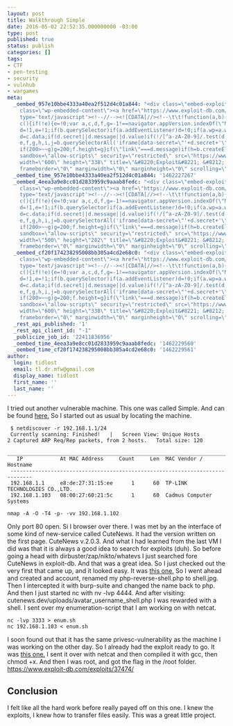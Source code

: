 ```yaml
---
layout: post
title: Walkthrough Simple
date: 2016-05-02 22:52:35.000000000 -03:00
type: post
published: true
status: publish
categories: []
tags:
- CTF
- pen-testing
- security
- vulnhub
- wargames
meta:
  _oembed_957e10bbe4333a40ea2f512d4c01a844: "<div class=\"embed-exploitsdatabase\"><blockquote
    class=\"wp-embedded-content\"><a href=\"https://www.exploit-db.com/exploits/\">Exploit</blockquote><script
    type='text/javascript'><!--//--><![CDATA[//><!--\t\t!function(a,b){\"use strict\";function
    c(){if(!e){e=!0;var a,c,d,f,g=-1!==navigator.appVersion.indexOf(\"MSIE 10\"),h=!!navigator.userAgent.match(/Trident.*rv:11./),i=b.querySelectorAll(\"iframe.wp-embedded-content\");for(c=0;c<i.length;c++)if(d=i[c],!d.getAttribute(\"data-secret\")){if(f=Math.random().toString(36).substr(2,10),d.src+=\"#?secret=\"+f,d.setAttribute(\"data-secret\",f),g||h)a=d.cloneNode(!0),a.removeAttribute(\"security\"),d.parentNode.replaceChild(a,d)}else;}}var
    d=!1,e=!1;if(b.querySelector)if(a.addEventListener)d=!0;if(a.wp=a.wp||{},!a.wp.receiveEmbedMessage)if(a.wp.receiveEmbedMessage=function(c){var
    d=c.data;if(d.secret||d.message||d.value)if(!/[^a-zA-Z0-9]/.test(d.secret)){var
    e,f,g,h,i,j=b.querySelectorAll('iframe[data-secret=\"'+d.secret+'\"]'),k=b.querySelectorAll('blockquote[data-secret=\"'+d.secret+'\"]');for(e=0;e<k.length;e++)k[e].style.display=\"none\";for(e=0;e<j.length;e++)if(f=j[e],c.source===f.contentWindow){if(f.removeAttribute(\"style\"),\"height\"===d.message){if(g=parseInt(d.value,10),g>1e3)g=1e3;else
    if(200>~~g)g=200;f.height=g}if(\"link\"===d.message)if(h=b.createElement(\"a\"),i=b.createElement(\"a\"),h.href=f.getAttribute(\"src\"),i.href=d.value,i.host===h.host)if(b.activeElement===f)a.top.location.href=d.value}else;}},d)a.addEventListener(\"message\",a.wp.receiveEmbedMessage,!1),b.addEventListener(\"DOMContentLoaded\",c,!1),a.addEventListener(\"load\",c,!1)}(window,document);//--><!]]></script><iframe
    sandbox=\"allow-scripts\" security=\"restricted\" src=\"https://www.exploit-db.com/exploits/embed/\"
    width=\"600\" height=\"338\" title=\"&#8220;Exploit&#8221; &#8212; Exploits Database\"
    frameborder=\"0\" marginwidth=\"0\" marginheight=\"0\" scrolling=\"no\" class=\"wp-embedded-content\"></iframe></div>"
  _oembed_time_957e10bbe4333a40ea2f512d4c01a844: '1462227267'
  _oembed_4eea3a9e8cc01d2833959c9aaab8fedc: "<div class=\"embed-exploitsdatabase\"><blockquote
    class=\"wp-embedded-content\"><a href=\"https://www.exploit-db.com/exploits/\">Exploit</blockquote><script
    type='text/javascript'><!--//--><![CDATA[//><!--\t\t!function(a,b){\"use strict\";function
    c(){if(!e){e=!0;var a,c,d,f,g=-1!==navigator.appVersion.indexOf(\"MSIE 10\"),h=!!navigator.userAgent.match(/Trident.*rv:11./),i=b.querySelectorAll(\"iframe.wp-embedded-content\");for(c=0;c<i.length;c++)if(d=i[c],!d.getAttribute(\"data-secret\")){if(f=Math.random().toString(36).substr(2,10),d.src+=\"#?secret=\"+f,d.setAttribute(\"data-secret\",f),g||h)a=d.cloneNode(!0),a.removeAttribute(\"security\"),d.parentNode.replaceChild(a,d)}else;}}var
    d=!1,e=!1;if(b.querySelector)if(a.addEventListener)d=!0;if(a.wp=a.wp||{},!a.wp.receiveEmbedMessage)if(a.wp.receiveEmbedMessage=function(c){var
    d=c.data;if(d.secret||d.message||d.value)if(!/[^a-zA-Z0-9]/.test(d.secret)){var
    e,f,g,h,i,j=b.querySelectorAll('iframe[data-secret=\"'+d.secret+'\"]'),k=b.querySelectorAll('blockquote[data-secret=\"'+d.secret+'\"]');for(e=0;e<k.length;e++)k[e].style.display=\"none\";for(e=0;e<j.length;e++)if(f=j[e],c.source===f.contentWindow){if(f.removeAttribute(\"style\"),\"height\"===d.message){if(g=parseInt(d.value,10),g>1e3)g=1e3;else
    if(200>~~g)g=200;f.height=g}if(\"link\"===d.message)if(h=b.createElement(\"a\"),i=b.createElement(\"a\"),h.href=f.getAttribute(\"src\"),i.href=d.value,i.host===h.host)if(b.activeElement===f)a.top.location.href=d.value}else;}},d)a.addEventListener(\"message\",a.wp.receiveEmbedMessage,!1),b.addEventListener(\"DOMContentLoaded\",c,!1),a.addEventListener(\"load\",c,!1)}(window,document);//--><!]]></script><iframe
    sandbox=\"allow-scripts\" security=\"restricted\" src=\"https://www.exploit-db.com/exploits/embed/\"
    width=\"500\" height=\"282\" title=\"&#8220;Exploit&#8221; &#8212; Exploits Database\"
    frameborder=\"0\" marginwidth=\"0\" marginheight=\"0\" scrolling=\"no\" class=\"wp-embedded-content\"></iframe></div>"
  _oembed_cf20f174238295008bb305a4cd2e68c0: "<div class=\"embed-exploitsdatabase\"><blockquote
    class=\"wp-embedded-content\"><a href=\"https://www.exploit-db.com/exploits/\">Exploit</blockquote><script
    type='text/javascript'><!--//--><![CDATA[//><!--\t\t!function(a,b){\"use strict\";function
    c(){if(!e){e=!0;var a,c,d,f,g=-1!==navigator.appVersion.indexOf(\"MSIE 10\"),h=!!navigator.userAgent.match(/Trident.*rv:11./),i=b.querySelectorAll(\"iframe.wp-embedded-content\");for(c=0;c<i.length;c++)if(d=i[c],!d.getAttribute(\"data-secret\")){if(f=Math.random().toString(36).substr(2,10),d.src+=\"#?secret=\"+f,d.setAttribute(\"data-secret\",f),g||h)a=d.cloneNode(!0),a.removeAttribute(\"security\"),d.parentNode.replaceChild(a,d)}else;}}var
    d=!1,e=!1;if(b.querySelector)if(a.addEventListener)d=!0;if(a.wp=a.wp||{},!a.wp.receiveEmbedMessage)if(a.wp.receiveEmbedMessage=function(c){var
    d=c.data;if(d.secret||d.message||d.value)if(!/[^a-zA-Z0-9]/.test(d.secret)){var
    e,f,g,h,i,j=b.querySelectorAll('iframe[data-secret=\"'+d.secret+'\"]'),k=b.querySelectorAll('blockquote[data-secret=\"'+d.secret+'\"]');for(e=0;e<k.length;e++)k[e].style.display=\"none\";for(e=0;e<j.length;e++)if(f=j[e],c.source===f.contentWindow){if(f.removeAttribute(\"style\"),\"height\"===d.message){if(g=parseInt(d.value,10),g>1e3)g=1e3;else
    if(200>~~g)g=200;f.height=g}if(\"link\"===d.message)if(h=b.createElement(\"a\"),i=b.createElement(\"a\"),h.href=f.getAttribute(\"src\"),i.href=d.value,i.host===h.host)if(b.activeElement===f)a.top.location.href=d.value}else;}},d)a.addEventListener(\"message\",a.wp.receiveEmbedMessage,!1),b.addEventListener(\"DOMContentLoaded\",c,!1),a.addEventListener(\"load\",c,!1)}(window,document);//--><!]]></script><iframe
    sandbox=\"allow-scripts\" security=\"restricted\" src=\"https://www.exploit-db.com/exploits/embed/\"
    width=\"600\" height=\"338\" title=\"&#8220;Exploit&#8221; &#8212; Exploits Database\"
    frameborder=\"0\" marginwidth=\"0\" marginheight=\"0\" scrolling=\"no\" class=\"wp-embedded-content\"></iframe></div>"
  _rest_api_published: '1'
  _rest_api_client_id: "-1"
  _publicize_job_id: '22411836956'
  _oembed_time_4eea3a9e8cc01d2833959c9aaab8fedc: '1462229560'
  _oembed_time_cf20f174238295008bb305a4cd2e68c0: '1462229561'
author:
  login: tidlost
  email: tl.dr.mfw@gmail.com
  display_name: tidlost
  first_name: ''
  last_name: ''
---
```


I tried out another vulnerable machine. This one was called Simple. And can be found [here.](https://www.vulnhub.com/entry/sectalks-bne0x03-simple,141/)
So I started out as usual by locating the machine.

```
 $ netdiscover -r 192.168.1.1/24
 Currently scanning: Finished!   |   Screen View: Unique Hosts                                                                                                                                                                   2 Captured ARP Req/Rep packets, from 2 hosts.   Total size: 120
 _____________________________________________________________________________
   IP            At MAC Address     Count     Len  MAC Vendor / Hostname
 -----------------------------------------------------------------------------
 192.168.1.1     e8:de:27:31:15:ee      1      60  TP-LINK TECHNOLOGIES CO.,LTD.
 192.168.1.103   08:00:27:60:21:5c      1      60  Cadmus Computer Systems
```

```
nmap -A -O -T4 -p- -vv 192.168.1.102
```

Only port 80 open. Si I browser over there.
I was met by an the interface of some kind of new-service called CuteNews. It had the version written on the first page. CuteNews v.2.0.3. And what I had learned from the last VM I did was that it is always a good idea to search for exploits (duh). So before going a head with dirbuster/zap/nikto/whatevs I just searched fore CuteNews in exploit-db. And that was a great idea.
So I just checked out the very first that came up, and it looked easy. It was [this one.](https://www.exploit-db.com/exploits/37474/) So I went ahead and created and account, renamed my php-reverse-shell.php to shell.jpg. Then I intercepted it with burp-suite and changed the name back to php.
And then I just started nc with nv -lvp 4444. And after visiting: cutenews.dev/uploads/avatar_username_shell.php I was rewarded with a shell.
I sent over my enumeration-script that I am working on with netcat.

```
nc -lvp 3333 > enum.sh
nc 192.168.1.103 < enum.sh
```

I soon found out that it has the same privesc-vulnerability as the machine I was working on the other day. So I already had the exploit ready to go. It was [this one.](https://www.exploit-db.com/exploits/37292) I sent it over with netcat and then compiled it with gcc, then chmod +x. And then I was root, and got the flag in the /root folder.
https://www.exploit-db.com/exploits/37474/

## Conclusion
I felt like all the hard work before really payed off on this one. I knew the exploits, I knew how to transfer files easily. This was a great little project.
